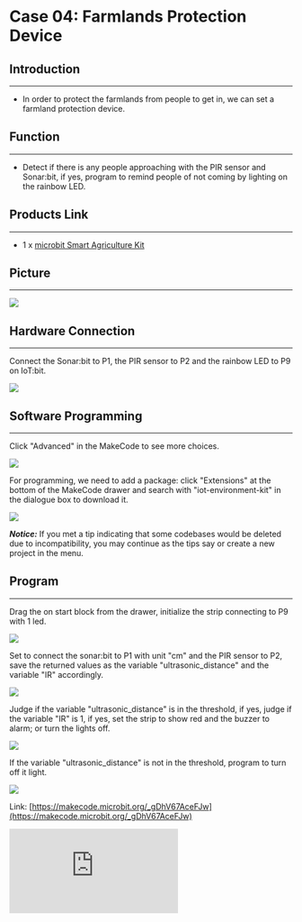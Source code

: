 # Case 04: Farmlands Protection Device


##  Introduction
---

- In order to protect the farmlands from people to get in, we can set a farmland protection device.

##  Function
---
- Detect if there is any people approaching with the PIR sensor and Sonar:bit,  if yes, program to remind people of not coming by lighting on the rainbow LED.

## Products Link
---
- 1 x [microbit Smart Agriculture Kit](https://shop.elecfreaks.com/products/elecfreaks-micro-bit-smart-agriculture-kit-without-micro-bit-board?_pos=2&_sid=2c86b7764&_ss=r)

## Picture
---
![](./images/microbit-Smart-Agriculture-Kit-case-01-02.png)

## Hardware Connection
---

Connect the Sonar:bit to P1, the PIR sensor to P2 and the rainbow LED to P9 on IoT:bit.

![](./images/microbit-Smart-Agriculture-Kit-case-04-03.png)

## Software Programming

---

Click "Advanced" in the MakeCode to see more choices.

![](./images/microbit-Smart-Agriculture-Kit-case-01-04.png)

For programming, we need to add a package: click "Extensions" at the bottom of the MakeCode drawer and search with "iot-environment-kit" in the dialogue box to download it.

![](./images/microbit-Smart-Agriculture-Kit-case-01-05.png)

***Notice:*** If you met a tip indicating that some codebases would be deleted due to incompatibility, you may continue as the tips say or create a new project in the menu.

## Program

---

Drag the on start block from the drawer, initialize the strip connecting to P9 with 1 led.

![](./images/microbit-Smart-Agriculture-Kit-case-04-07.png)

Set to connect the sonar:bit to P1 with unit "cm" and the PIR sensor to P2, save the returned values as the variable "ultrasonic_distance" and the variable "IR" accordingly.

![](./images/microbit-Smart-Agriculture-Kit-case-04-08.png)

Judge if the variable "ultrasonic_distance" is in the threshold, if yes, judge if the variable "IR" is 1, if yes, set the strip to show red and the buzzer to alarm; or turn the lights off.

![](./images/microbit-Smart-Agriculture-Kit-case-04-09.png)

If the variable "ultrasonic_distance" is not in the threshold, program to turn off it light.

![](./images/microbit-Smart-Agriculture-Kit-case-04-10.png)

Link: [https://makecode.microbit.org/_gDhV67AceFJw](https://makecode.microbit.org/_gDhV67AceFJw)

<div
    style={{
        position: 'relative',
        paddingBottom: '60%',
        overflow: 'hidden',
    }}
>
    <iframe
        src="https://makecode.microbit.org/_gDhV67AceFJw"
        frameborder="0"
        sandbox="allow-popups allow-forms allow-scripts allow-same-origin"
        style={{
            position: 'absolute',
            width: '100%',
            height: '100%',
        }}
    />
</div>


## Result
---
- If the device detects any people coming to the farmlands, the red light turns on and the buzzer alarms.
